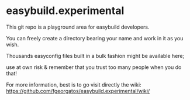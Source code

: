 easybuild.experimental
======================

This git repo is a playground area for easybuild developers.

You can freely create a directory bearing your name and work in it as you wish.

Thousands easyconfig files built in a bulk fashion might be available here;

use at own risk & remember that you trust too many people when you do that!


For more information, best is to go visit directly the wiki: https://github.com/fgeorgatos/easybuild.experimental/wiki/